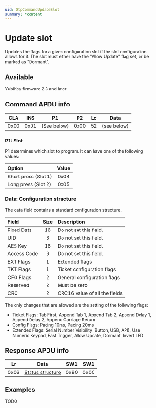```yaml
---
uid: OtpCommandUpdateSlot
summary: *content
---
```


<!-- Copyright 2021 Yubico AB

Licensed under the Apache License, Version 2.0 (the "License");
you may not use this file except in compliance with the License.
You may obtain a copy of the License at

    http://www.apache.org/licenses/LICENSE-2.0

Unless required by applicable law or agreed to in writing, software
distributed under the License is distributed on an "AS IS" BASIS,
WITHOUT WARRANTIES OR CONDITIONS OF ANY KIND, either express or implied.
See the License for the specific language governing permissions and
limitations under the License. -->


# Update slot

Updates the flags for a given configuration slot if the slot configuration allows for it. The slot
must either have the "Allow Update" flag set, or be marked as "Dormant".

## Available

YubiKey firmware 2.3 and later

## Command APDU info

|  CLA  |  INS  |     P1      |  P2   |  Lc   |    Data     |
| :---: | :---: | :---------: | :---: | :---: | :---------: |
| 0x00  | 0x01  | (See below) | 0x00  |  52   | (see below) |

### P1: Slot

P1 determines which slot to program. It can have one of the following values:

| Option               | Value |
| :------------------- | :---: |
| Short press (Slot 1) | 0x04  |
| Long press (Slot 2)  | 0x05  |

### Data: Configuration structure

The data field contains a standard configuration structure.

| Field       | Size  | Description                   |
| :---------- | :---: | :---------------------------- |
| Fixed Data  |  16   | Do not set this field.        |
| UID         |   6   | Do not set this field.        |
| AES Key     |  16   | Do not set this field.        |
| Access Code |   6   | Do not set this field.        |
| EXT Flags   |   1   | Extended flags                |
| TKT Flags   |   1   | Ticket configuration flags    |
| CFG Flags   |   2   | General configuration flags   |
| Reserved    |   2   | Must be zero                  |
| CRC         |   2   | CRC16 value of all the fields |

The only changes that are allowed are the setting of the following flags:

- Ticket Flags: Tab First, Append Tab 1, Append Tab 2, Append Delay 1, Append Delay 2, Append Carriage Return
- Config Flags: Pacing 10ms, Pacing 20ms
- Extended Flags: Serial Number Visibility (Button, USB, API), Use Numeric Keypad, Fast Trigger, Allow Update, Dormant, Invert LED

## Response APDU info

|  Lr   |                 Data                  |  SW1  |  SW1  |
| :---: | :-----------------------------------: | :---: | :---: |
| 0x06  | [Status structure](#status-structure) | 0x90  | 0x00  |

## Examples

TODO
